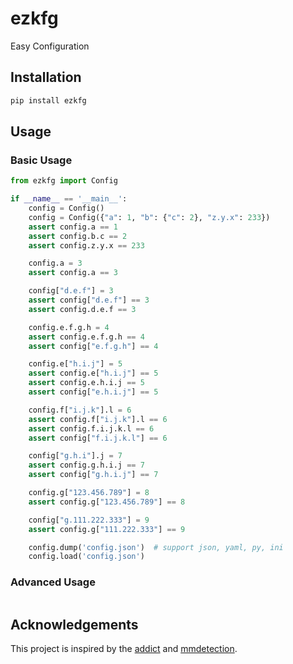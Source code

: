 # ezkfg

Easy Configuration

## Installation

```bash
pip install ezkfg
```

## Usage

### Basic Usage

```python
from ezkfg import Config

if __name__ == '__main__':
    config = Config()
    config = Config({"a": 1, "b": {"c": 2}, "z.y.x": 233})
    assert config.a == 1
    assert config.b.c == 2
    assert config.z.y.x == 233

    config.a = 3
    assert config.a == 3

    config["d.e.f"] = 3
    assert config["d.e.f"] == 3
    assert config.d.e.f == 3

    config.e.f.g.h = 4
    assert config.e.f.g.h == 4
    assert config["e.f.g.h"] == 4

    config.e["h.i.j"] = 5
    assert config.e["h.i.j"] == 5
    assert config.e.h.i.j == 5
    assert config["e.h.i.j"] == 5

    config.f["i.j.k"].l = 6
    assert config.f["i.j.k"].l == 6
    assert config.f.i.j.k.l == 6
    assert config["f.i.j.k.l"] == 6

    config["g.h.i"].j = 7
    assert config.g.h.i.j == 7
    assert config["g.h.i.j"] == 7

    config.g["123.456.789"] = 8
    assert config.g["123.456.789"] == 8

    config["g.111.222.333"] = 9
    assert config.g["111.222.333"] == 9

    config.dump('config.json')  # support json, yaml, py, ini
    config.load('config.json')
```

### Advanced Usage

```python

```

## Acknowledgements

This project is inspired by the [addict](https://github.com/mewwts/addict) and [mmdetection](https://github.com/open-mmlab/mmdetection).
